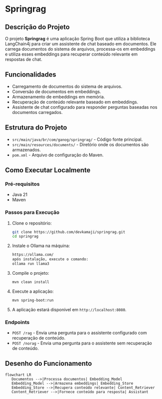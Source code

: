 # Springrag

## Descrição do Projeto

O projeto **Springrag** é uma aplicação Spring Boot que utiliza a biblioteca LangChain4j para criar um assistente de chat baseado em documentos. Ele carrega documentos do sistema de arquivos, processa-os em embeddings e utiliza esses embeddings para recuperar conteúdo relevante em respostas de chat.

## Funcionalidades

- Carregamento de documentos do sistema de arquivos.
- Conversão de documentos em embeddings.
- Armazenamento de embeddings em memória.
- Recuperação de conteúdo relevante baseado em embeddings.
- Assistente de chat configurado para responder perguntas baseadas nos documentos carregados.

## Estrutura do Projeto

- `src/main/java/br/com/ganog/springrag/` - Código fonte principal.
- `src/main/resources/documents/` - Diretório onde os documentos são armazenados.
- `pom.xml` - Arquivo de configuração do Maven.

## Como Executar Localmente

### Pré-requisitos

- Java 21
- Maven

### Passos para Execução

1. Clone o repositório:
    ```sh
    git clone https://github.com/devkamaji/springrag.git
    cd springrag
    ```

2. Instale o Ollama na máquina:
    ```sh
    https://ollama.com/
    após instalação, execute o comando:
    ollama run llama3
    ```

3. Compile o projeto:
    ```sh
    mvn clean install
    ```

4. Execute a aplicação:
    ```sh
    mvn spring-boot:run
    ```

5. A aplicação estará disponível em `http://localhost:8080`.

### Endpoints

- `POST /rag` - Envia uma pergunta para o assistente configurado com recuperação de conteúdo.
- `POST /norag` - Envia uma pergunta para o assistente sem recuperação de conteúdo.

## Desenho do Funcionamento

```mermaid
flowchart LR
   Documentos -->|Processa documentos| Embedding_Model
   Embedding_Model -->|Armazena embeddings| Embedding_Store
   Embedding_Store -->|Recupera conteúdo relevante| Content_Retriever
   Content_Retriever -->|Fornece conteúdo para resposta| Assistant
```

